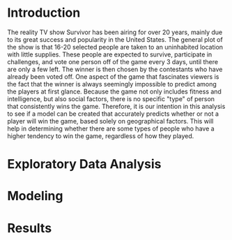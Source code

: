 # Introduction

The reality TV show Survivor has been airing for over 20 years, mainly due to its great success and popularity in the United States. The general plot of the show is that 16-20 selected people are taken to an uninhabited location with little supplies. These people are expected to survive, participate in challenges, and vote one person off of the game every 3 days, until there are only a few left. The winner is then chosen by the contestants who have already been voted off.  One aspect of the game that fascinates viewers is the fact that the winner is always seemingly impossible to predict among the players at first glance. Because the game not only includes fitness and intelligence, but also social factors, there is no specific "type" of person that consistently wins the game. Therefore, it is our intention in this analysis to see if a model can be created that accurately predicts whether or not a player will win the game, based solely on geographical factors. This will help in determining whether there are some types of people who have a higher tendency to win the game, regardless of how they played. 

# Exploratory Data Analysis



# Modeling


# Results
